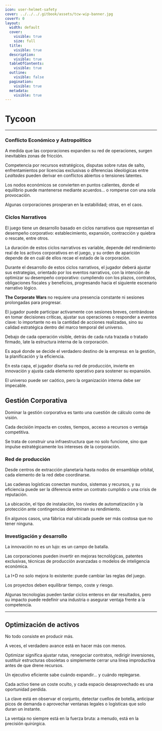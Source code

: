 ```yaml
---
icon: user-helmet-safety
cover: ../../../.gitbook/assets/tcw-wip-banner.jpg
coverY: 0
layout:
  width: default
  cover:
    visible: true
    size: full
  title:
    visible: true
  description:
    visible: true
  tableOfContents:
    visible: true
  outline:
    visible: false
  pagination:
    visible: true
  metadata:
    visible: true
---
```


# Tycoon


***

### Conflicto Económico y Astropolítico

A medida que las corporaciones expanden su red de operaciones, surgen inevitables zonas de fricción.

Competencia por recursos estratégicos, disputas sobre rutas de salto, enfrentamientos por licencias exclusivas o diferencias ideológicas entre _Lealtades_ pueden derivar en conflictos abiertos o tensiones latentes.

Los nodos económicos se convierten en puntos calientes, donde el equilibrio puede mantenerse mediante acuerdos... o romperse con una sola provocación.

Algunas corporaciones prosperan en la estabilidad; otras, en el caos.

### Ciclos Narrativos

El juego tiene un desarrollo basado en ciclos narrativos que representan el desempeño corporativo: establecimiento, expansión, contracción y quiebra o rescate, entre otros.

La duración de estos ciclos narrativos es variable, depende del rendimiento real de los activos corporativos en el juego, y su orden de aparición depende de en cuál de ellos recae el estado de la corporación.

Durante el desarrollo de estos ciclos narrativos, el jugador deberá ajustar sus estrategias, orientado por los eventos narrativos, con la intención de optimizar su desempeño corporativo: cumpliendo con los plazos, contratos, obligaciones fiscales y beneficios, progresando hacia el siguiente escenario narrativo lógico.

**The Corporate Wars** no requiere una presencia constante ni sesiones prolongadas para progresar.

El jugador puede participar activamente con sesiones breves, centrándose en tomar decisiones críticas, ajustar sus operaciones o responder a eventos clave: lo importante no es la cantidad de acciones realizadas, sino su calidad estratégica dentro del marco temporal del universo.









Debajo de cada operación visible, detrás de cada ruta trazada o tratado firmado, late la estructura interna de la corporación.

Es aqué donde se decide el verdadero destino de la empresa: en la gestión, la planificación y la eficiencia.

En esta capa, el jugador diseña su red de producción, invierte en innovación y ajusta cada elemento operativo para sostener su expansión.

El universo puede ser caótico, pero la organización interna debe ser impecable.

## Gestión Corporativa

Dominar la gestión corporativa es tanto una cuestión de cálculo como de visión.

Cada decisión impacta en costes, tiempos, acceso a recursos o ventaja competitiva.

Se trata de construir una infraestructura que no solo funcione, sino que impulse estratégicamente los intereses de la corporación.

### Red de producción

Desde centros de extracción planetaria hasta nodos de ensamblaje orbital, cada elemento de la red debe coordinarse.

Las cadenas logísticas conectan mundos, sistemas y recursos, y su eficiencia puede ser la diferencia entre un contrato cumplido o una crisis de reputación.

La ubicación, el tipo de instalación, los niveles de automatización y la protección ante contingencias determinan su rendimiento.

En algunos casos, una fábrica mal ubicada puede ser más costosa que no tener ninguna.

### Investigación y desarrollo

La innovación no es un lujo: es un campo de batalla.

Las corporaciones pueden invertir en mejoras tecnológicas, patentes exclusivas, técnicas de producción avanzadas o modelos de inteligencia económica.

La I+D no solo mejora lo existente: puede cambiar las reglas del juego.

Los proyectos deben equilibrar tiempo, coste y riesgo.

Algunas tecnologías pueden tardar ciclos enteros en dar resultados, pero su impacto puede redefinir una industria o asegurar ventaja frente a la competencia.

***

## Optimización de activos

No todo consiste en producir más.

A veces, el verdadero avance está en hacer más con menos.

Optimizar significa ajustar rutas, renegociar contratos, redirigir inversiones, sustituir estructuras obsoletas o simplemente cerrar una línea improductiva antes de que drene recursos.

Un ejecutivo eficiente sabe cuándo expandir... y cuándo replegarse.

Cada activo tiene un coste oculto, y cada espacio desaprovechado es una oportunidad perdida.

La clave está en observar el conjunto, detectar cuellos de botella, anticipar picos de demanda o aprovechar ventanas legales o logísticas que solo duran un instante.

La ventaja no siempre está en la fuerza bruta: a menudo, está en la precisión quirúrgica.
